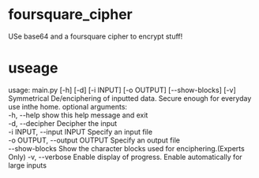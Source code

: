 # foursquare_cipher
USe base64 and a foursquare cipher to encrypt stuff!

# useage

usage: main.py [-h] [-d] [-i INPUT] [-o OUTPUT] [--show-blocks] [-v]
Symmetrical De/enciphering of inputted data. Secure enough for everyday use inthe home.
optional arguments:  
-h, --help                    show this help message and exit  
-d, --decipher                Decipher the input  
-i INPUT, --input INPUT       Specify an input file  
-o OUTPUT, --output OUTPUT    Specify an output file  
--show-blocks                 Show the character blocks used for enciphering.(Experts Only) 
-v, --verbose                 Enable display of progress. Enable automatically for large inputs
